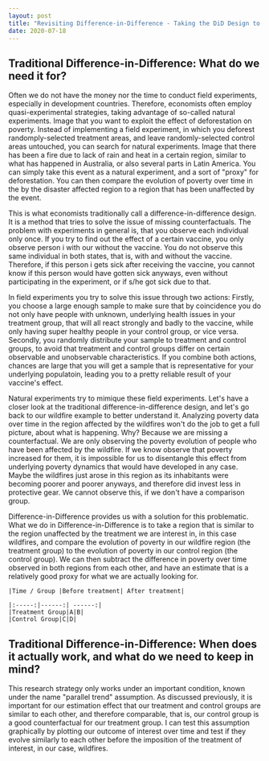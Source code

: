 ```yaml
---
layout: post
title: "Revisiting Difference-in-Difference - Taking the DiD Design to a next level ?"
date: 2020-07-18
---
```


## Traditional Difference-in-Difference: What do we need it for? 

Often we do not have the money nor the time to conduct field experiments, especially in development countries. Therefore, economists often employ quasi-experimental strategies, taking advantage of so-called natural experiments. Image that you want to exploit the effect of deforestation on poverty. Instead of implementing a field experiment, in which you deforest randomply-selected treatment areas, and leave randomly-selected control areas untouched, you can search for natural experiments. Image that there has been a fire due to lack of rain and heat in a certain region, similar to what has happened in Australia, or also several parts in Latin America. You can simply take this event as a natural experiment, and a sort of "proxy" for deforestation. You can then compare the evolution of poverty over time in the by the disaster affected region to a region that has been unaffected by the event. 

This is what economists traditionally call a difference-in-difference design. It is a method that tries to solve the issue of missing counterfactuals. The problem with experiments in general is, that you observe each individual only once. If you try to find out the effect of a certain vaccine, you only observe person i with our without the vaccine. You do not observe this same individual in both states, that is, with and without the vaccine. Therefore, if this person i gets sick after receiving the vaccine, you cannot know if this person would have gotten sick anyways, even without participating in the experiment, or if s/he got sick due to that. 

In field experiments you try to solve this issue through two actions: Firstly, you choose a large enough sample to make sure that by coincidence you do not only have people with unknown, underlying health issues in your treatment group, that will all react strongly and badly to the vaccine, while only having super healthy people in your control group, or vice versa. Secondly, you randomly distribute your sample to treatment and control groups, to avoid that treatment and control groups differ on certain observable and unobservable characteristics. If you combine both actions, chances are large that you will get a sample that is representative for your underlying populatoin, leading you to a pretty reliable result of your vaccine's effect. 

Natural experiments try to mimique these field experiments. Let's have a closer look at the traditional difference-in-difference design, and let's go back to our wildfire example to better understand it. Analyzing poverty data over time in the region affected by the wildfires won't do the job to get a full picture, about what is happening. Why? Because we are missing a counterfactual. We are only observing the poverty evolution of people who have been affected by the wildfire. If we know observe that poverty increased for them, it is impossible for us to disentangle this effect from underlying poverty dynamics that would have developed in any case. Maybe the wildfires just arose in this region as its inhabitants were becoming poorer and poorer anyways, and therefore did invest less in protective gear. We cannot observe this, if we don't have a comparison group. 

Difference-in-Difference provides us with a solution for this problematic. What we do in Difference-in-Difference is to take a region that is similar to the region unaffected by the treatment we are interest in, in this case wildfires, and compare the evolution of poverty in our wildfire region (the treatment group) to the evolution of poverty in our control region (the control group). We can then subtract the difference in poverty over time observed in both regions from each other, and have an estimate that is a relatively good proxy for what we are actually looking for. 

    |Time / Group |Before treatment| After treatment|
    
    |:-----:|------:| ------:|
    |Treatment Group|A|B|
    |Control Group|C|D|

## Traditional Difference-in-Difference: When does it actually work, and what do we need to keep in mind? 

This research strategy only works under an important condition, known under the name "parallel trend" assumption. As discussed previously, it is important for our estimation effect that our treatment and control groups are similar to each other, and therefore comparable, that is, our control group is a good counterfactual for our treatment group. I can test this assumption graphically by plotting our outcome of interest over time and test if they evolve similarly to each other before the imposition of the treatment of interest, in our case, wildfires.  


